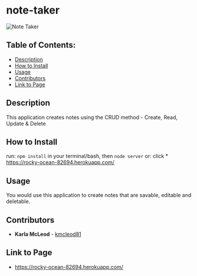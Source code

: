 # note-taker

![Note Taker](./assets/img/noteTaker.gif)

## Table of Contents:
* [Description](#Description)
* [How to Install](#How-to-Install)
* [Usage](#Usage)
* [Contributors](#Contributors)
* [Link to Page](#Link-to-Page)

## Description
This application creates notes using the CRUD method - Create, Read, Update & Delete

## How to Install
run: `npm install` in your terminal/bash, then `node server`
or: click * https://rocky-ocean-82694.herokuapp.com/

## Usage
You would use this application to create notes that are savable, editable and deletable.

## Contributors
* **Karla McLeod** - [kmcleod81](https://github.com/kmcleod81)

## Link to Page
* https://rocky-ocean-82694.herokuapp.com/
